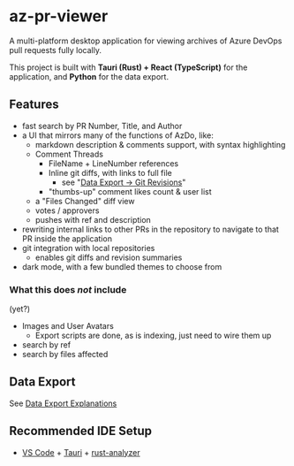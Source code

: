 # az-pr-viewer

A multi-platform desktop application for viewing archives of Azure DevOps pull
requests fully locally.

This project is built with **Tauri (Rust) + React (TypeScript)** for the
application, and **Python** for the data export.

## Features

- fast search by PR Number, Title, and Author
- a UI that mirrors many of the functions of AzDo, like:
  - markdown description & comments support, with syntax highlighting
  - Comment Threads
    - FileName + LineNumber references
    - Inline git diffs, with links to full file
      - see "[Data Export -> Git Revisions](#git-revisions)"
    - "thumbs-up" comment likes count & user list
  - a "Files Changed" diff view
  - votes / approvers
  - pushes with ref and description
- rewriting internal links to other PRs in the repository to navigate to that PR
  inside the application
- git integration with local repositories
  - enables git diffs and revision summaries
- dark mode, with a few bundled themes to choose from

### What this does _not_ include

(yet?)

- Images and User Avatars
  - Export scripts are done, as is indexing, just need to wire them up
- search by ref
- search by files affected

## Data Export

See
[Data Export Explanations](./data-download-scripts/data-export-explanations.md)

## Recommended IDE Setup

- [VS Code](https://code.visualstudio.com/) +
  [Tauri](https://marketplace.visualstudio.com/items?itemName=tauri-apps.tauri-vscode) +
  [rust-analyzer](https://marketplace.visualstudio.com/items?itemName=rust-lang.rust-analyzer)
